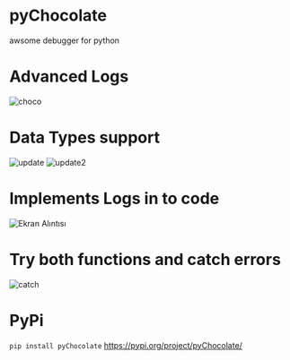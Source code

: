 # pyChocolate
awsome debugger for python


# Advanced Logs
![choco](https://user-images.githubusercontent.com/56826739/109969505-09f08c00-7d05-11eb-811f-9804de9083d6.gif)

# Data Types support
![update](https://user-images.githubusercontent.com/56826739/110157189-f7f01580-7df8-11eb-9e13-01c9143bdb6d.PNG)
![update2](https://user-images.githubusercontent.com/56826739/110158249-2f12f680-7dfa-11eb-9fd1-596757c93625.PNG)

# Implements Logs in to code
![Ekran Alıntısı](https://user-images.githubusercontent.com/56826739/109970855-99e30580-7d06-11eb-9b38-beec96787b1a.PNG)

# Try both functions and catch errors
![catch](https://user-images.githubusercontent.com/56826739/109972573-8769cb80-7d08-11eb-88f6-bc9febe1d063.gif)


# PyPi
``` pip install pyChocolate ```
https://pypi.org/project/pyChocolate/


